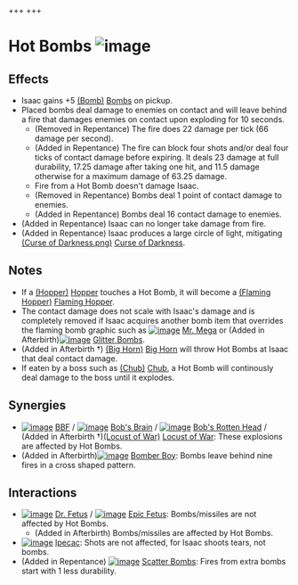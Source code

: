+++
+++

 # Hot Bombs ![image](/image/Hot_Bombs.png) 

Effects
---------


* Isaac gains +5 [(Bomb)](/wiki/Bomb "Bomb") [Bombs](/wiki/Bomb "Bomb") on pickup.
* Placed bombs deal damage to enemies on contact and will leave behind a fire that damages enemies on contact upon exploding for 10 seconds.
	+ (Removed in Repentance) The fire does 22 damage per tick (66 damage per second).
	+ (Added in Repentance) The fire can block four shots and/or deal four ticks of contact damage before expiring. It deals 23 damage at full durability, 17.25 damage after taking one hit, and 11.5 damage otherwise for a maximum damage of 63.25 damage.
	+ Fire from a Hot Bomb doesn't damage Isaac.
	+ (Removed in Repentance) Bombs deal 1 point of contact damage to enemies.
	+ (Added in Repentance) Bombs deal 16 contact damage to enemies.
* (Added in Repentance) Isaac can no longer take damage from fire.
* (Added in Repentance) Isaac produces a large circle of light, mitigating [(Curse of Darkness.png)](https://static.wikia.nocookie.net/bindingofisaacre_gamepedia/images/4/4f/Curse_of_Darkness.png/revision/latest?cb=20211023084927) [Curse of Darkness](/wiki/Curses "Curses").


Notes
-------


* If a [(Hopper)](/wiki/Hopper "Hopper") [Hopper](/wiki/Hopper "Hopper") touches a Hot Bomb, it will become a [(Flaming Hopper)](/wiki/Hopper#Flaming_Hopper "Flaming Hopper") [Flaming Hopper](/wiki/Hopper#Flaming_Hopper "Hopper").
* The contact damage does not scale with Isaac's damage and is completely removed if Isaac acquires another bomb item that overrides the flaming bomb graphic such as [![image](/image/Mr._Mega.png)](/wiki/Mr._Mega "Mr. Mega") [Mr. Mega](/wiki/Mr._Mega "Mr. Mega") or (Added in Afterbirth)[![image](/image/Glitter_Bombs.png)](/wiki/Glitter_Bombs "Glitter Bombs") [Glitter Bombs](/wiki/Glitter_Bombs "Glitter Bombs").
* (Added in Afterbirth †) [(Big Horn)](/wiki/Big_Horn "Big Horn") [Big Horn](/wiki/Big_Horn "Big Horn") will throw Hot Bombs at Isaac that deal contact damage.
* If eaten by a boss such as [(Chub)](/wiki/Chub "Chub") [Chub](/wiki/Chub "Chub"), a Hot Bomb will continously deal damage to the boss until it explodes.


Synergies
-----------


* [![image](/image/BBF.png)](/wiki/BBF "BBF") [BBF](/wiki/BBF "BBF") / [![image](/image/Bob%27s_Brain.png)](/wiki/Bob%27s_Brain "Bob's Brain") [Bob's Brain](/wiki/Bob%27s_Brain "Bob's Brain") / [![image](/image/Bob%27s_Rotten_Head.png)](/wiki/Bob%27s_Rotten_Head "Bob's Rotten Head") [Bob's Rotten Head](/wiki/Bob%27s_Rotten_Head "Bob's Rotten Head") / (Added in Afterbirth †)[(Locust of War)](/wiki/Locust_of_War "Locust of War") [Locust of War](/wiki/Locust_of_War "Locust of War"): These explosions are affected by Hot Bombs.
* (Added in Afterbirth)[![image](/image/Bomber_Boy.png)](/wiki/Bomber_Boy "Bomber Boy") [Bomber Boy](/wiki/Bomber_Boy "Bomber Boy"): Bombs leave behind nine fires in a cross shaped pattern.


Interactions
--------------


* [![image](/image/Dr._Fetus.png)](/wiki/Dr._Fetus "Dr. Fetus") [Dr. Fetus](/wiki/Dr._Fetus "Dr. Fetus") / [![image](/image/Epic_Fetus.png)](/wiki/Epic_Fetus "Epic Fetus") [Epic Fetus](/wiki/Epic_Fetus "Epic Fetus"): Bombs/missiles are not affected by Hot Bombs.
	+ (Added in Afterbirth) Bombs/missiles are affected by Hot Bombs.
* [![image](/image/Ipecac.png)](/wiki/Ipecac "Ipecac") [Ipecac](/wiki/Ipecac "Ipecac"): Shots are not affected, for Isaac shoots tears, not bombs.
* (Added in Repentance) [![image](/image/Scatter_Bombs.png)](/wiki/Scatter_Bombs "Scatter Bombs") [Scatter Bombs](/wiki/Scatter_Bombs "Scatter Bombs"): Fires from extra bombs start with 1 less durability.



